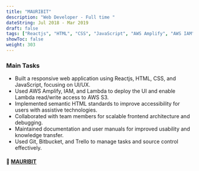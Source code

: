 ```yaml
---
title: "MAURIBIT"
description: "Web Developer - Full time "
dateString: Jul 2018 - Mar 2019 
draft: false
tags: ["Reactjs", "HTML", "CSS", "JavaScript", "AWS Amplify", "AWS IAM", "AWS Lambda", "AWS S3", "Git", "Bitbucket", "Google analytics", "Trello", "Yarn"]
showToc: false
weight: 303
---
```


### Main Tasks

- Built a responsive web application using Reactjs, HTML, CSS, and JavaScript, focusing on UI/UX.
- Used AWS Amplify, IAM, and Lambda to deploy the UI and enable Lambda read/write access to AWS S3.
- Implemented semantic HTML standards to improve accessibility for users with assistive technologies.
- Collaborated with team members for scalable frontend architecture and debugging.
- Maintained documentation and user manuals for improved usability and knowledge transfer.
- Used Git, Bitbucket, and Trello to manage tasks and source control effectively.

#### 🔗 [**MAURIBIT**](https://www.mauribit.com/)